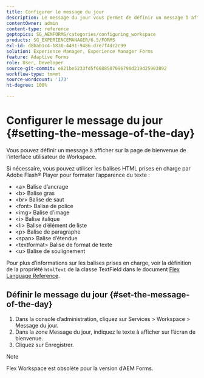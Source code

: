 ```yaml
---
title: Configurer le message du jour
description: Le message du jour vous permet de définir un message à afficher sur la page de bienvenue de l’interface utilisateur de Workspace.
contentOwner: admin
content-type: reference
geptopics: SG_AEMFORMS/categories/configuring_workspace
products: SG_EXPERIENCEMANAGER/6.5/FORMS
exl-id: d8bab1c4-b830-4491-9486-d7e7f4dc2c99
solution: Experience Manager, Experience Manager Forms
feature: Adaptive Forms
role: User, Developer
source-git-commit: e821be5233fd5f6688507096790d219d25903892
workflow-type: tm+mt
source-wordcount: '173'
ht-degree: 100%

---
```


# Configurer le message du jour {#setting-the-message-of-the-day}

Vous pouvez définir un message à afficher sur la page de bienvenue de l’interface utilisateur de Workspace.

Si nécessaire, vous pouvez utiliser les balises HTML prises en charge par Adobe Flash® Player pour formater l’apparence du texte :

* &lt;a> Balise d’ancrage
* &lt;b> Balise gras
* &lt;br> Balise de saut
* &lt;font> Balise de police
* &lt;img> Balise d’image
* &lt;i> Balise italique
* &lt;li> Balise d’élément de liste
* &lt;p> Balise de paragraphe
* &lt;span> Balise d’étendue
* &lt;textformat> Balise de format de texte
* &lt;u> Balise de soulignement

Pour plus d’informations sur les balises prises en charge, voir la définition de la propriété `htmlText` de la classe TextField dans le document [Flex Language Reference](https://flex.apache.org/).

## Définir le message du jour {#set-the-message-of-the-day}

1. Dans la console d’administration, cliquez sur Services > Workspace > Message du jour.
1. Dans la zone Message du jour, indiquez le texte à afficher sur l’écran de bienvenue.
1. Cliquez sur Enregistrer.

>[!NOTE]
>
>Flex Workspace est obsolète pour la version d’AEM Forms.
